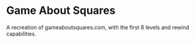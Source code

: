 # Game About Squares
A recreation of gameaboutsquares.com, with the first 8 levels and rewind capabilities.
